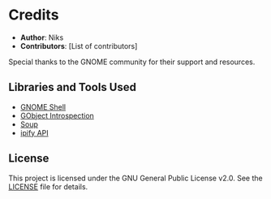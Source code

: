 # Credits

- **Author**: Niks
- **Contributors**: [List of contributors]

Special thanks to the GNOME community for their support and resources.

## Libraries and Tools Used

- [GNOME Shell](https://wiki.gnome.org/Projects/GnomeShell)
- [GObject Introspection](https://gi.readthedocs.io/en/latest/)
- [Soup](https://libsoup.org/)
- [ipify API](https://www.ipify.org/)

## License

This project is licensed under the GNU General Public License v2.0. See the [LICENSE](LICENSE) file for details.
